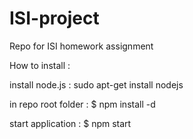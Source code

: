 ISI-project
===========

Repo for ISI homework assignment

How to install :

install node.js : sudo apt-get install nodejs

in repo root folder : $ npm install -d

start application : $ npm start


